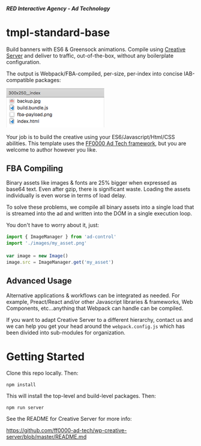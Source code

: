 ##### RED Interactive Agency - Ad Technology

# tmpl-standard-base
Build banners with ES6 & Greensock animations. Compile using [Creative Server](https://github.com/ff0000-ad-tech/wp-creative-server/blob/master/README.md) and deliver to traffic, out-of-the-box, without any boilerplate configuration.

The output is Webpack/FBA-compiled, per-size, per-index into concise IAB-compatible packages:

![Sample Output](https://github.com/ff0000-ad-tech/readme-assets/blob/master/tmpl-standard-base/sample-output.png)

Your job is to build the creative using your ES6/Javascript/Html/CSS abilities. This template uses the [FF0000 Ad Tech framework](https://ff0000-ad-tech.github.io/ad-docs/), but you are welcome to author however you like.

## FBA Compiling
Binary assets like images & fonts are 25% bigger when expressed as base64 text. Even after gzip, there is significant waste. Loading the assets individually is even worse in terms of load delay.

To solve these problems, we compile all binary assets into a single load that is streamed into the ad and written into the DOM in a single execution loop. 

You don't have to worry about it, just:

```javascript
import { ImageManager } from 'ad-control'
import './images/my_asset.png'

var image = new Image()
image.src = ImageManager.get('my_asset')
```

## Advanced Usage
Alternative applications & workflows can be integrated as needed. For example, Preact/React and/or other Javascript libraries & frameworks, Web Components, etc...anything that Webpack can handle can be compiled.

If you want to adapt Creative Server to a different hierarchy, contact us and we can help you get your head around the `webpack.config.js` which has been divided into sub-modules for organization.

# Getting Started
Clone this repo locally. Then:
```
npm install
```

This will install the top-level and build-level packages. Then:
```
npm run server
```

See the README for Creative Server for more info:

https://github.com/ff0000-ad-tech/wp-creative-server/blob/master/README.md


